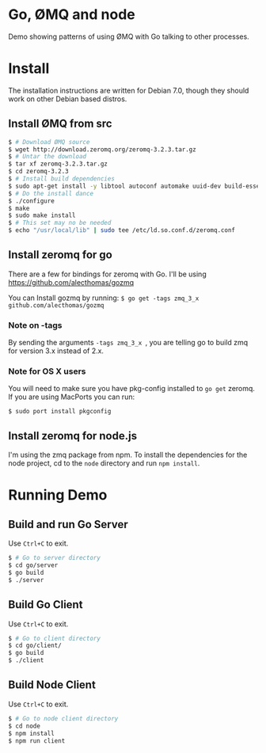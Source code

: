 # Go, ØMQ and node

Demo showing patterns of using ØMQ with Go talking to other processes.

# Install

The installation instructions are written for Debian 7.0, though they should
work on other Debian based distros.

## Install ØMQ from src

```bash
$ # Download ØMQ source
$ wget http://download.zeromq.org/zeromq-3.2.3.tar.gz
$ # Untar the download
$ tar xf zeromq-3.2.3.tar.gz
$ cd zeromq-3.2.3
$ # Install build dependencies
$ sudo apt-get install -y libtool autoconf automake uuid-dev build-essential
$ # Do the install dance
$ ./configure
$ make
$ sudo make install
$ # This set may no be needed
$ echo "/usr/local/lib" | sudo tee /etc/ld.so.conf.d/zeromq.conf
```

## Install zeromq for go

There are a few for bindings for zeromq with Go. I'll be using
https://github.com/alecthomas/gozmq

You can Install gozmq by running:
`$ go get -tags zmq_3_x github.com/alecthomas/gozmq`

### Note on -tags

By sending the arguments `-tags zmq_3_x `, you are telling go to build zmq
for version 3.x instead of 2.x.

### Note for OS X users

You will need to make sure you have pkg-config installed to `go get` zeromq.
If you are using MacPorts you can run:

`$ sudo port install pkgconfig`

## Install zeromq for node.js

I'm using the zmq package from npm. To install the dependencies for the node
project, cd to the `node` directory and run `npm install`.

# Running Demo

## Build and run Go Server

Use `Ctrl+C` to exit.

```bash
$ # Go to server directory
$ cd go/server
$ go build
$ ./server
```

## Build Go Client

Use `Ctrl+C` to exit.

```bash
$ # Go to client directory
$ cd go/client/
$ go build
$ ./client
```

## Build Node Client

Use `Ctrl+C` to exit.

```bash
$ # Go to node client directory
$ cd node
$ npm install
$ npm run client
```


